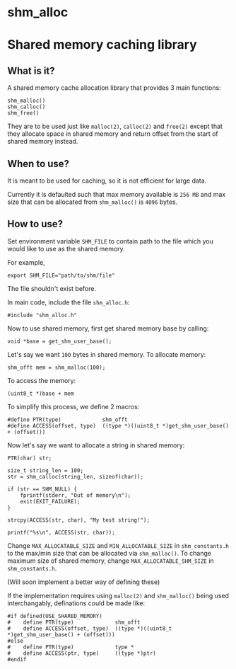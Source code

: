 # shm_alloc

<h1>Shared memory caching library</h1>

<h2>What is it?</h2>

A shared memory cache allocation library that provides 3 main functions:

```
shm_malloc()
shm_calloc()
shm_free()
```

They are to be used just like `malloc(2)`, `calloc(2)` and `free(2)` except that they allocate space in shared memory and
return offset from the start of shared memory instead.

<h2>When to use?</h2>

It is meant to be used for caching, so it is not efficient for large data.

Currently it is defaulted such that max memory available is `256 MB` and max size that can be allocated from `shm_malloc()` is
`4096` bytes.

<h2>How to use?</h2>

Set environment variable `SHM_FILE` to contain path to the file which you would like to use as the shared memory.

For example,

```
export SHM_FILE="path/to/shm/file"
```

The file shouldn't exist before.

In main code, include the file `shm_alloc.h`:

```
#include "shm_alloc.h"
```

Now to use shared memory, first get shared memory base by calling:

```
void *base = get_shm_user_base();
```

Let's say we want `100` bytes in shared memory. To allocate memory:

```
shm_offt mem = shm_malloc(100);
```

To access the memory:

```
(uint8_t *)base + mem
```

To simplify this process, we define 2 macros:

```
#define PTR(type)             shm_offt
#define ACCESS(offset, type)  ((type *)((uint8_t *)get_shm_user_base() + (offset)))
```

Now let's say we want to allocate a string in shared memory:

```
PTR(char) str;

size_t string_len = 100;
str = shm_calloc(string_len, sizeof(char));

if (str == SHM_NULL) {
    fprintf(stderr, "Out of memory\n");
    exit(EXIT_FAILURE);
}

strcpy(ACCESS(str, char), "My test string!");

printf("%s\n", ACCESS(str, char));
```

Change `MAX_ALLOCATABLE_SIZE` and `MIN_ALLOCATABLE_SIZE` in `shm_constants.h` to the max/min size that can be allocated via 
`shm_malloc()`.
To change maximum size of shared memory, change `MAX_ALLOCATABLE_SHM_SIZE` in `shm_constants.h`.

(Will soon implement a better way of defining these)

If the implementation requires using `malloc(2)` and `shm_malloc()` being used interchangably, definations could be made like:

```
#if defined(USE_SHARED_MEMORY)
#    define PTR(type)             shm_offt
#    define ACCESS(offset, type)  ((type *)((uint8_t *)get_shm_user_base() + (offset)))
#else
#    define PTR(type)             type *
#    define ACCESS(ptr, type)     ((type *)ptr)
#endif
```

